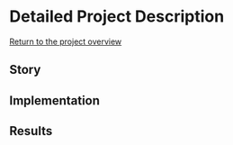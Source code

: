 # Detailed Project Description
[Return to the project overview](index.md)
## Story
## Implementation
## Results
